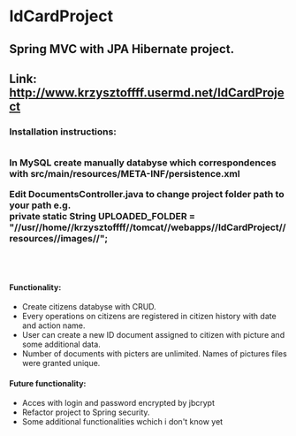 # IdCardProject

<h2>Spring MVC with JPA Hibernate project.</h2>

<h2>Link:<br>
<a href="http://www.krzysztoffff.usermd.net/IdCardProject" target="_blank">
http://www.krzysztoffff.usermd.net/IdCardProject</a></h2>


<h3>Installation instructions: <br><br>

In MySQL create manually databyse which correspondences with
src/main/resources/META-INF/persistence.xml

Edit DocumentsController.java to change project folder path to
your path e.g. <br>
private static String UPLOADED_FOLDER = "//usr//home//krzysztoffff//tomcat//webapps//IdCardProject//resources//images//";
</h3>
<br><br>
<h4>Functionality:</h4>
<ul>
<li>Create citizens databyse with CRUD.</li>
<li>Every operations on citizens are registered in citizen history with date and action name.</li>
<li>User can create a new ID document assigned to citizen with picture and some additional data.</li>
<li>Number of documents with picters are unlimited. Names of pictures files were granted unique.</li>
</ul>
<h4>Future functionality:</h4>
<ul>
<li>Acces with login and password encrypted by jbcrypt</li>
<li>Refactor project to Spring security.</li>
<li>Some additional functionalities wchich i don't know yet</li>
</ul>
